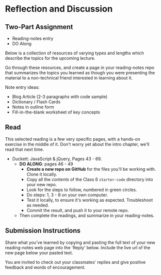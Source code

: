 # Reflection and Discussion

## Two-Part Assignment

* Reading-notes entry
* DO Along

Below is a collection of resources of varying types and lengths which describe the topics for the upcoming lecture.

Go through these resources, and create a page in your reading-notes repo that summarizes the topics you learned as though you were presenting the material to a non-technical friend interested in learning about it.

Note entry ideas:

* Blog Article (2-3 paragraphs with code sample)
* Dictionary / Flash Cards
* Notes in outline form
* Fill-in-the-blank worksheet of key concepts

## Read

This selected reading is a few very specific pages, with a hands-on exercise in the middle of it. Don't worry yet about the intro chapter, we'll read that next time.

* Duckett: JavaScript & jQuery, Pages 43 - 69.
  * **DO ALONG**: pages 46 - 49
    * **Create a new repo on GitHub** for the files you'll be working with. Clone it locally.
    * Copy all the *contents* of the Class 6 `starter-code` directory into your new repo.
    * Look for the steps to follow, numbered in green circles.
    * Do steps: 1, 3 - 8 on your own computer.
    * Test it locally, to ensure it's working as expected. Troubleshoot as needed.
    * Commit the result, and push it to your remote repo.
  * Then complete the readings, and summarize in your reading-notes.

## Submission Instructions

Share what you've learned by copying and pasting the full text of your new reading-notes web page into the 'Reply' below. Include the live url of the new page below your pasted text.  

You are invited to check out your classmates' replies and give positive feedback and words of encouragement.
